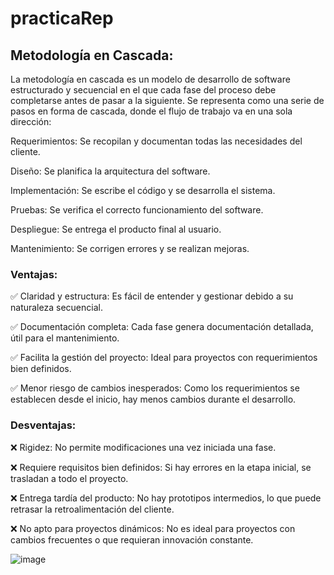 # practicaRep
## Metodología en Cascada:
La metodología en cascada es un modelo de desarrollo de software estructurado y secuencial en el que cada fase del proceso debe completarse antes de pasar a la siguiente. Se representa como una serie de pasos en forma de cascada, donde el flujo de trabajo va en una sola dirección:

Requerimientos: Se recopilan y documentan todas las necesidades del cliente.

Diseño: Se planifica la arquitectura del software.

Implementación: Se escribe el código y se desarrolla el sistema.

Pruebas: Se verifica el correcto funcionamiento del software.

Despliegue: Se entrega el producto final al usuario.

Mantenimiento: Se corrigen errores y se realizan mejoras.


### Ventajas:
✅ Claridad y estructura: Es fácil de entender y gestionar debido a su naturaleza secuencial.

✅ Documentación completa: Cada fase genera documentación detallada, útil para el mantenimiento.

✅ Facilita la gestión del proyecto: Ideal para proyectos con requerimientos bien definidos.

✅ Menor riesgo de cambios inesperados: Como los requerimientos se establecen desde el inicio, hay menos cambios durante el desarrollo.


### Desventajas:
❌ Rigidez: No permite modificaciones una vez iniciada una fase.

❌ Requiere requisitos bien definidos: Si hay errores en la etapa inicial, se trasladan a todo el proyecto.

❌ Entrega tardía del producto: No hay prototipos intermedios, lo que puede retrasar la retroalimentación del cliente.

❌ No apto para proyectos dinámicos: No es ideal para proyectos con cambios frecuentes o que requieran innovación constante.

![image](https://github.com/user-attachments/assets/20a92772-6e74-47df-95e0-62265e548080)

